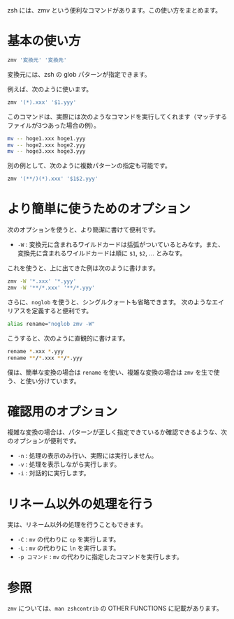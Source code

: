 <!--
title:   zmvコマンドで複数ファイルの一括リネーム
tags:    Zsh
id:      fcb720ba646e5b0b4684
private: false
-->
zsh には、zmv という便利なコマンドがあります。この使い方をまとめます。

基本の使い方
============

```zsh
zmv '変換元' '変換先'
```

変換元には、zsh の glob パターンが指定できます。

例えば、次のように使います。

```zsh
zmv '(*).xxx' '$1.yyy'
```

このコマンドは、実際には次のようなコマンドを実行してくれます（マッチするファイルが3つあった場合の例）。

```zsh
mv -- hoge1.xxx hoge1.yyy
mv -- hoge2.xxx hoge2.yyy
mv -- hoge3.xxx hoge3.yyy
```

別の例として、次のように複数パターンの指定も可能です。

```zsh
zmv '(**/)(*).xxx' '$1$2.yyy'
```

より簡単に使うためのオプション
==============================

次のオプションを使うと、より簡潔に書けて便利です。

* `-W` : 変換元に含まれるワイルドカードは括弧がついているとみなす。また、変換先に含まれるワイルドカードは順に `$1`, `$2`, ... とみなす。

これを使うと、上に出てきた例は次のように書けます。

```zsh
zmv -W '*.xxx' '*.yyy'
zmv -W '**/*.xxx' '**/*.yyy'
```

さらに、`noglob` を使うと、シングルクォートも省略できます。
次のようなエイリアスを定義すると便利です。

```zsh
alias rename="noglob zmv -W"
```

こうすると、次のように直観的に書けます。

```zsh
rename *.xxx *.yyy
rename **/*.xxx **/*.yyy
```

僕は、簡単な変換の場合は `rename` を使い、複雑な変換の場合は `zmv` を生で使う、と使い分けています。

確認用のオプション
==================

複雑な変換の場合は、パターンが正しく指定できているか確認できるような、次のオプションが便利です。

* `-n` : 処理の表示のみ行い、実際には実行しません。
* `-v` : 処理を表示しながら実行します。
* `-i` : 対話的に実行します。

リネーム以外の処理を行う
========================

実は、リネーム以外の処理を行うこともできます。

* `-C` : `mv` の代わりに `cp` を実行します。
* `-L` : `mv` の代わりに `ln` を実行します。
* `-p コマンド` : `mv` の代わりに指定したコマンドを実行します。

参照
====

`zmv` については、`man zshcontrib` の OTHER FUNCTIONS に記載があります。
